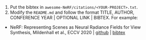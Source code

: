 1. Put the bibtex in `awesome-NeRF/citations/<YOUR-PROJECT>.txt`.
2. Modify the `README.md` and follow the format TITLE, AUTHOR, CONFERENCE YEAR | OPTIONAL LINK | BIBTEX. For example:
- NeRF: Representing Scenes as Neural Radiance Fields for View Synthesis, Mildenhall et al., ECCV 2020 | [github](https://github.com/bmild/nerf) | [bibtex](https://github.com/yenchenlin/awesome-NeRF/blob/main/citations/nerf.txt)
